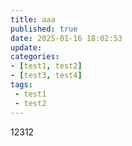 ```yaml
---
title: aaa
published: true
date: 2025-01-16 18:02:53
update: 
categories:
- [test1, test2]
- [test3, test4]
tags:
 - test1
 - test2
---
```


12312
